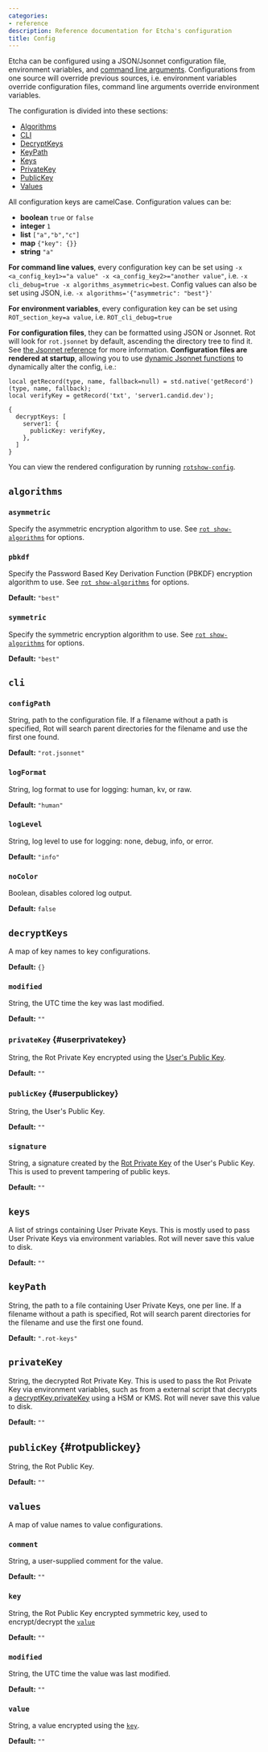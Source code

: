 ```yaml
---
categories:
- reference
description: Reference documentation for Etcha's configuration
title: Config
---
```


Etcha can be configured using a JSON/Jsonnet configuration file, environment variables, and [command line arguments](../cli#-x-keyvalue).  Configurations from one source will override previous sources, i.e. environment variables override configuration files, command line arguments override environment variables.

The configuration is divided into these sections:

- <a href="#algorithms">Algorithms</a>
- <a href="#cli">CLI</a>
- <a href="#decryptkeys">DecryptKeys</a>
- <a href="#keypath">KeyPath</a>
- <a href="#keys">Keys</a>
- <a href="#privatekey">PrivateKey</a>
- <a href="#publickey">PublicKey</a>
- <a href="#values">Values</a>

All configuration keys are camelCase.  Configuration values can be:

- **boolean** `true` or `false`
- **integer** `1`
- **list** `["a","b","c"]`
- **map** `{"key": {}}`
- **string** `"a"`

**For command line values**, every configuration key can be set using `-x <a_config_key1>="a value" -x <a_config_key2>="another value"`, i.e. `-x cli_debug=true -x algorithms_asymmetric=best`.  Config values can also be set using JSON, i.e. `-x algorithms='{"asymmetric": "best"}'`

**For environment variables**, every configuration key can be set using `ROT_section_key=a value`, i.e. `ROT_cli_debug=true`

**For configuration files**, they can be formatted using JSON or Jsonnet.  Rot will look for `rot.jsonnet` by default, ascending the directory tree to find it.  See [the Jsonnet reference](../jsonnet/) for more information.  **Configuration files are rendered at startup**, allowing you to use [dynamic Jsonnet functions](../jsonnet#native-functions) to dynamically alter the config, i.e.:

```
local getRecord(type, name, fallback=null) = std.native('getRecord')(type, name, fallback);
local verifyKey = getRecord('txt', 'server1.candid.dev');

{
  decryptKeys: [
    server1: {
      publicKey: verifyKey,
    },
  ]
}
```

You can view the rendered configuration by running [`rotshow-config`](../cli#show-config).

## `algorithms`

### `asymmetric`

Specify the asymmetric encryption algorithm to use.  See [`rot show-algorithms`](../cli#show-algorithms) for options.

### `pbkdf`

Specify the Password Based Key Derivation Function (PBKDF) encryption algorithm to use.  See [`rot show-algorithms`](../cli#show-algorithms) for options.

**Default:** `"best"`

### `symmetric`

Specify the symmetric encryption algorithm to use.  See [`rot show-algorithms`](../cli#show-algorithms) for options.

**Default:** `"best"`

## `cli`

### `configPath`

String, path to the configuration file.  If a filename without a path is specified, Rot will search parent directories for the filename and use the first one found.

**Default:** `"rot.jsonnet"`

### `logFormat`

String, log format to use for logging: human, kv, or raw.

**Default:** `"human"`

### `logLevel`

String, log level to use for logging: none, debug, info, or error.

**Default:** `"info"`

### `noColor`

Boolean, disables colored log output.

**Default:** `false`

## `decryptKeys`

A map of key names to key configurations.

**Default:** `{}`

### `modified`

String, the UTC time the key was last modified.

**Default:** `""`

### `privateKey` {#userprivatekey}

String, the Rot Private Key encrypted using the [User's Public Key](#userpublickey).

**Default:** `""`

### `publicKey` {#userpublickey}

String, the User's Public Key.

**Default:** `""`

### `signature`

String, a signature created by the [Rot Private Key](#rotprivatekey) of the User's Public Key.  This is used to prevent tampering of public keys.

**Default:** `""`

## `keys`

A list of strings containing User Private Keys.  This is mostly used to pass User Private Keys via environment variables.  Rot will never save this value to disk.

**Default:** `""`

## `keyPath`

String, the path to a file containing User Private Keys, one per line.  If a filename without a path is specified, Rot will search parent directories for the filename and use the first one found.

**Default:** `".rot-keys"`

## `privateKey`

String, the decrypted Rot Private Key.  This is used to pass the Rot Private Key via environment variables, such as from a external script that decrypts a [decryptKey.privateKey](#userprivatekey) using a HSM or KMS.  Rot will never save this value to disk.

**Default:** `""`

## `publicKey` {#rotpublickey}

String, the Rot Public Key.

**Default:** `""`

## `values`

A map of value names to value configurations.

### `comment`

String, a user-supplied comment for the value.

**Default:** `""`

### `key`

String, the Rot Public Key encrypted symmetric key, used to encrypt/decrypt the [`value`](#value)

**Default:** `""`

### `modified`

String, the UTC time the value was last modified.

**Default:** `""`

### `value`

String, a value encrypted using the [`key`](#key).

**Default:** `""`
